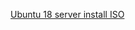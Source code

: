 
[Ubuntu 18 server install ISO](
http://cdimage.ubuntu.com/releases/18.04.4/release/ubuntu-18.04.4-server-amd64.iso)
